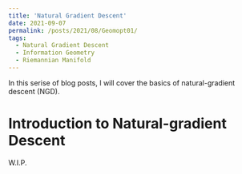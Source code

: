 ```yaml
---
title: 'Natural Gradient Descent'
date: 2021-09-07
permalink: /posts/2021/08/Geomopt01/
tags:
  - Natural Gradient Descent
  - Information Geometry
  - Riemannian Manifold
---
```


In this serise of blog posts, I will cover the basics of natural-gradient descent (NGD).


Introduction to Natural-gradient Descent
======

W.I.P.

<!--Aren't headings cool?-->
<!---------->

<!--Recall that in gradient descent (GD), we use the steepest (Euclidean) descent direction w.r.t. the Euclidean metric (under the Cartesian coordinate).-->

<!--Simiarly, natural-gradient descent (NGD) is a gradient-based method with the steepest descent direction w.r.t. the Fisher-Rao metric.-->
<!--The metric often is defined for (parametric) probability distribution spaces.-->


<!--Clearly, the usefulness of NGD depends on the Fisher-Rao metric. The metric has the following nice properties.-->

<!--* In (parametric) probability distribution spaces, the Fisher-Rao metric plays an-->
<!--essential role since the Fisher-Rao metric is associated with maximum-likelihood estimates. Many machine learning-->
<!--applications are essentially about maximum-likelihood -->

<!--* NGD is less sensitive than GD when it comes to parametrizatoin transforms thanks to the metric.-->
<!--We often perform a parametrization transform to get rid of parameterization constraints. Recall that Newton's method is invariant under invertible linear transformations while GD is not. -->
<!--Later, we will see that NGD is also like Newton's method. -->

<!--Before we define the Fisher-Rao metric, we have to first define a (parametric) distribution space.-->


<!--$$ z = y^2 $$-->
